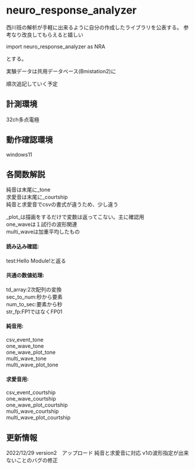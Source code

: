 # neuro_response_analyzer

西川班の解析が手軽に出来るように自分の作成したライブラリを公表する。
参考なり改良してもらえると嬉しい

import neuro_response_analyzer as NRA

とする。

実験データは共用データベース(Bmistation2)に

順次追記していく予定

##  計測環境
32ch多点電極

##  動作確認環境
windows11


##  各関数解説   

純音は末尾に_tone   
求愛音は末尾に_courtship   
純音と求愛音でcsvの書式が違うため、少し違う   

_plot_は描画をするだけで変数は返ってこない。主に確認用   
one_waveは１試行の波形関連   
multi_waveは加重平均したもの   
#### 読み込み確認:   
test:Hello Module!と返る   

#### 共通の数値処理:   
td_array:2次配列の変換   
sec_to_num:秒から要素   
num_to_sec:要素から秒   
str_fp:FP1ではなくFP01

#### 純音用:   
csv_event_tone   
one_wave_tone   
one_wave_plot_tone   
multi_wave_tone   
multi_wave_plot_tone   

#### 求愛音用:   
csv_event_courtship   
one_wave_courtship   
one_wave_plot_courtship   
multi_wave_courtship   
multi_wave_plot_courtship   



##  更新情報   
2022/12/29
version2　アップロード
純音と求愛音に対応
v1の波形指定が出来ないことのバグの修正

